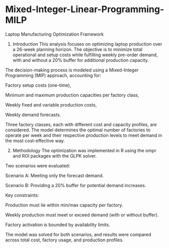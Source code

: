 # Mixed-Integer-Linear-Programming-MILP
Laptop Manufacturing Optimization Framework
1. Introduction
This analysis focuses on optimizing laptop production over a 26-week planning horizon. The objective is to minimize total operational and setup costs while fulfilling weekly pre-order demand, with and without a 20% buffer for additional production capacity.

The decision-making process is modeled using a Mixed-Integer Programming (MIP) approach, accounting for:

Factory setup costs (one-time),

Minimum and maximum production capacities per factory class,

Weekly fixed and variable production costs,

Weekly demand forecasts.

Three factory classes, each with different cost and capacity profiles, are considered. The model determines the optimal number of factories to operate per week and their respective production levels to meet demand in the most cost-effective way.

2. Methodology
The optimization was implemented in R using the ompr and ROI packages with the GLPK solver.

Two scenarios were evaluated:

Scenario A: Meeting only the forecast demand.

Scenario B: Providing a 20% buffer for potential demand increases.

Key constraints:

Production must lie within min/max capacity per factory.

Weekly production must meet or exceed demand (with or without buffer).

Factory activation is bounded by availability limits.

The model was solved for both scenarios, and results were compared across total cost, factory usage, and production profiles.
